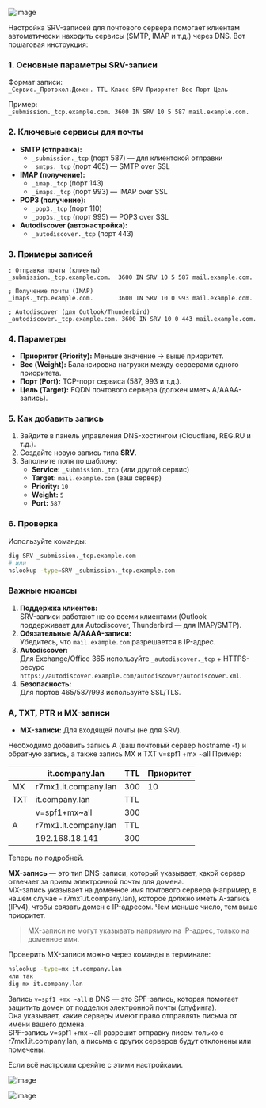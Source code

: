 ![image](https://github.com/user-attachments/assets/12fb8057-eb57-4fa8-9532-3023e0b9911b)


Настройка SRV-записей для почтового сервера помогает клиентам автоматически находить сервисы (SMTP, IMAP и т.д.) через DNS. Вот пошаговая инструкция:

### 1. **Основные параметры SRV-записи**
Формат записи:  
`_Сервис._Протокол.Домен. TTL Класс SRV Приоритет Вес Порт Цель`

Пример:  
`_submission._tcp.example.com. 3600 IN SRV 10 5 587 mail.example.com.`

### 2. **Ключевые сервисы для почты**
- **SMTP (отправка):**
  - `_submission._tcp` (порт 587) — для клиентской отправки
  - `_smtps._tcp` (порт 465) — SMTP over SSL
- **IMAP (получение):**
  - `_imap._tcp` (порт 143)
  - `_imaps._tcp` (порт 993) — IMAP over SSL
- **POP3 (получение):**
  - `_pop3._tcp` (порт 110)
  - `_pop3s._tcp` (порт 995) — POP3 over SSL
- **Autodiscover (автонастройка):**
  - `_autodiscover._tcp` (порт 443)

### 3. **Примеры записей**
```dns
; Отправка почты (клиенты)
_submission._tcp.example.com.  3600 IN SRV 10 5 587 mail.example.com.

; Получение почты (IMAP)
_imaps._tcp.example.com.       3600 IN SRV 10 0 993 mail.example.com.

; Autodiscover (для Outlook/Thunderbird)
_autodiscover._tcp.example.com. 3600 IN SRV 10 0 443 mail.example.com.
```

### 4. **Параметры**
- **Приоритет (Priority):** Меньше значение → выше приоритет.  
- **Вес (Weight):** Балансировка нагрузки между серверами одного приоритета.  
- **Порт (Port):** TCP-порт сервиса (587, 993 и т.д.).  
- **Цель (Target):** FQDN почтового сервера (должен иметь A/AAAA-запись).  

### 5. **Как добавить запись**
1. Зайдите в панель управления DNS-хостингом (Cloudflare, REG.RU и т.д.).  
2. Создайте новую запись типа **SRV**.  
3. Заполните поля по шаблону:  
   - **Service:** `_submission._tcp` (или другой сервис)  
   - **Target:** `mail.example.com` (ваш сервер)  
   - **Priority:** `10`  
   - **Weight:** `5`  
   - **Port:** `587`  

### 6. **Проверка**
Используйте команды:  
```bash
dig SRV _submission._tcp.example.com
# или
nslookup -type=SRV _submission._tcp.example.com
```

### Важные нюансы
1. **Поддержка клиентов:**  
   SRV-записи работают не со всеми клиентами (Outlook поддерживает для Autodiscover, Thunderbird — для IMAP/SMTP).  
2. **Обязательные A/AAAA-записи:**  
   Убедитесь, что `mail.example.com` разрешается в IP-адрес.  
3. **Autodiscover:**  
   Для Exchange/Office 365 используйте `_autodiscover._tcp` + HTTPS-ресурс `https://autodiscover.example.com/autodiscover/autodiscover.xml`.  
4. **Безопасность:**  
   Для портов 465/587/993 используйте SSL/TLS.  

### A, TXT, PTR и MX-записи
- **MX-записи:** Для входящей почты (не для SRV).  

Необходимо добавить запись А (ваш почтовый сервер hostname -f) и обратную запись, а также запись MX и TXT v=spf1 +mx ~all
Пример:

|        |it.company.lan       	|TTL          	|Приоритет
|--------|-----------------------|---------------|--------------|
|MX	 |r7mx1.it.company.lan  |300            |10		|
|TXT     |it.company.lan         |TTL            |		|
|	 |v=spf1+mx~all          |300            |		|
|A       |r7mx1.it.company.lan  |TTL            |		|
|	 |192.168.18.141          |300            |		|
   
Теперь по подробней.

**MX-запись** — это тип DNS-записи, который указывает, какой сервер отвечает за прием электронной почты для домена.<br> 
MX-запись указывает на доменное имя почтового сервера (например, в нашем случае - r7mx1.it.company.lan), которое должно иметь A-запись (IPv4), чтобы связать домен с IP-адресом. Чем меньше число, тем выше приоритет.

>MX-записи не могут указывать напрямую на IP-адрес, только на доменное имя.

Проверить MX-записи можно через команды в терминале:
```bash
nslookup -type=mx it.company.lan
или так
dig mx it.company.lan 
```
Запись ``v=spf1 +mx ~all`` в DNS — это SPF-запись, которая помогает защитить домен от подделки электронной почты (спуфинга). <br>Она указывает, какие серверы имеют право отправлять письма от имени вашего домена.<br>
SPF-запись v=spf1 +mx ~all разрешит отправку писем только с r7mx1.it.company.lan, а письма с других серверов будут отклонены или помечены.

Если всё настроили среяйте с этими настройками.

![image](https://github.com/user-attachments/assets/3d6c0ae4-5442-434c-a7fd-8c3afbc9fc0b)

![image](https://github.com/user-attachments/assets/445bb0a3-0eea-4386-9f37-f614a46ebe55)


